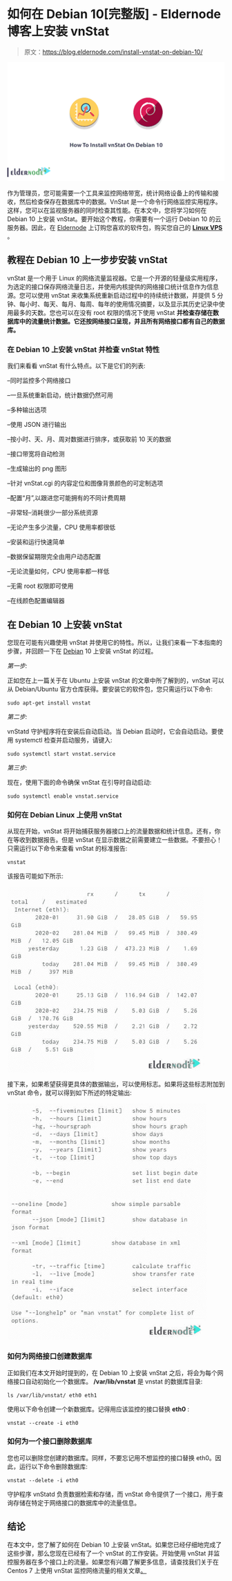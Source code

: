 # 如何在 Debian 10[完整版] - Eldernode 博客上安装 vnStat

> 原文：<https://blog.eldernode.com/install-vnstat-on-debian-10/>

![How To Install vnStat On Debian 10](img/ab59c5070865149872f9a26dfc820de8.png)

作为管理员，您可能需要一个工具来监控网络带宽，统计网络设备上的传输和接收，然后检查保存在数据库中的数据。VnStat 是一个命令行网络监控实用程序。这样，您可以在监视服务器的同时检查其性能。在本文中，您将学习如何在 Debian 10 上安装 vnStat。要开始这个教程，你需要有一个运行 Debian 10 的云服务器。因此，在 [Eldernode](https://eldernode.com/) 上订购您喜欢的软件包，购买您自己的 **[Linux VPS](https://eldernode.com/linux-vps/)** 。

## **教程在 Debian 10 上一步步安装 vnStat**

vnStat 是一个用于 Linux 的网络流量监视器。它是一个开源的轻量级实用程序，为选定的接口保存网络流量日志，并使用内核提供的网络接口统计信息作为信息源。您可以使用 vnStat 来收集系统重新启动过程中的持续统计数据，并提供 5 分钟、每小时、每天、每月、每周、每年的使用情况摘要，以及显示其历史记录中使用最多的天数。您也可以在没有 root 权限的情况下使用 vnStat **并检查存储在数据库中的流量统计数据。它还按网络接口呈现，并且所有网络接口都有自己的数据库。**

### 在 Debian 10 上安装 vnStat 并检查 vnStat 特性

我们来看看 vnStat 有什么特点。以下是它们的列表:

–同时监控多个网络接口

–一旦系统重新启动，统计数据仍然可用

–多种输出选项

–使用 JSON 进行输出

–按小时、天、月、周对数据进行排序，或获取前 10 天的数据

–接口带宽将自动检测

–生成输出的 png 图形

–针对 vnStat.cgi 的内容定位和图像背景颜色的可定制选项

–配置“月”,以跟进您可能拥有的不同计费周期

–非常轻–消耗很少一部分系统资源

–无论产生多少流量，CPU 使用率都很低

–安装和运行快速简单

–数据保留期限完全由用户动态配置

–无论流量如何，CPU 使用率都一样低

–无需 root 权限即可使用

–在线颜色配置编辑器

## **在 Debian 10 上安装 vnStat**

您现在可能有兴趣使用 vnStat 并使用它的特性。所以，让我们来看一下本指南的步骤，并回顾一下在 [Debian](https://blog.eldernode.com/tag/debian/) 10 上安装 vnStat 的过程。

*第一步:*

正如您在上一篇关于在 Ubuntu 上安装 vnStat 的文章中所了解到的，vnStat 可以从 Debian/Ubuntu 官方仓库获得。要安装它的软件包，您只需运行以下命令:

```
sudo apt-get install vnstat
```

*第二步:*

vnStatd 守护程序将在安装后自动启动。当 Debian 启动时，它会自动启动。要使用 systemctl 检查并启动服务，请键入:

```
sudo systemctl start vnstat.service
```

*第三步:*

现在，使用下面的命令确保 vnStat 在引导时自动启动:

```
sudo systemctl enable vnstat.service
```

### **如何在 Debian Linux 上使用 vnStat**

从现在开始，vnStat 将开始捕获服务器接口上的流量数据和统计信息。还有，你在等收到数据报告。但是 vnStat 在显示数据之前需要建立一些数据。不要担心！只需运行以下命令来查看 vnStat 的标准报告:

```
vnstat
```

该报告可能如下所示:

![vnstat report](img/6e31f9e3c5ba6f818a1d28211cccd93f.png)

接下来，如果希望获得更具体的数据输出，可以使用标志。如果将这些标志附加到 vnStat 命令，就可以得到如下所述的特定输出:

![vnstat flags](img/222e8c1116ddc5c6a63feb9da07de0dc.png)

### **如何为网络接口创建数据库**

正如我们在本文开始时提到的，在 Debian 10 上安装 vnStat 之后，将会为每个网络接口自动初始化一个数据库。 **/var/lib/vnstat** 是 vnstat 的数据库目录:

```
ls /var/lib/vnstat/ eth0 eth1
```

使用以下命令创建一个新数据库。记得用应该监控的接口替换 **eth0** :

```
vnstat --create -i eth0
```

### **如何为一个接口删除数据库**

您也可以删除您创建的数据库。同样，不要忘记用不想监控的接口替换 eth0。因此，运行以下命令删除数据库:

```
vnstat --delete -i eth0
```

守护程序 vnStatd 负责数据检索和存储，而 vnStat 命令提供了一个接口，用于查询存储在特定于网络接口的数据库中的流量信息。

## 结论

在本文中，您了解了如何在 Debian 10 上安装 vnStat。如果您已经仔细地完成了这些步骤，那么您现在已经有了一个 vnStat 的工作安装。开始使用 vnStat 并监控服务器在多个接口上的流量。如果您有兴趣了解更多信息，请查找我们关于在 Centos 7 上使用 vnStat 监控网络流量的相关文章[。](https://blog.eldernode.com/monitor-network-traffic-with-vnstat-on-centos/)
